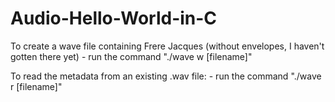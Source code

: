 # Audio-Hello-World-in-C

To create a wave file containing Frere Jacques (without envelopes, I haven't gotten there yet)
	- run the command "./wave w [filename]"

To read the metadata from an existing .wav file:
	- run the command "./wave r [filename]"
